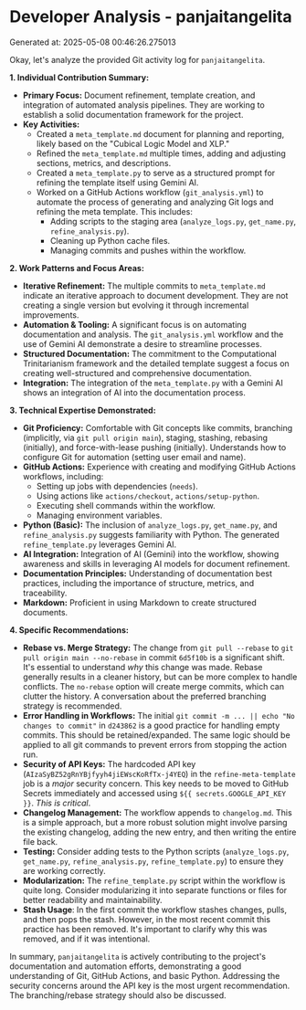 # Developer Analysis - panjaitangelita
Generated at: 2025-05-08 00:46:26.275013

Okay, let's analyze the provided Git activity log for `panjaitangelita`.

**1. Individual Contribution Summary:**

*   **Primary Focus:** Document refinement, template creation, and integration of automated analysis pipelines.  They are working to establish a solid documentation framework for the project.
*   **Key Activities:**
    *   Created a `meta_template.md` document for planning and reporting, likely based on the "Cubical Logic Model and XLP."
    *   Refined the `meta_template.md` multiple times, adding and adjusting sections, metrics, and descriptions.
    *   Created a `meta_template.py` to serve as a structured prompt for refining the template itself using Gemini AI.
    *   Worked on a GitHub Actions workflow (`git_analysis.yml`) to automate the process of generating and analyzing Git logs and refining the meta template. This includes:
        *   Adding scripts to the staging area (`analyze_logs.py`, `get_name.py`, `refine_analysis.py`).
        *   Cleaning up Python cache files.
        *   Managing commits and pushes within the workflow.

**2. Work Patterns and Focus Areas:**

*   **Iterative Refinement:** The multiple commits to `meta_template.md` indicate an iterative approach to document development.  They are not creating a single version but evolving it through incremental improvements.
*   **Automation & Tooling:** A significant focus is on automating documentation and analysis.  The `git_analysis.yml` workflow and the use of Gemini AI demonstrate a desire to streamline processes.
*   **Structured Documentation:** The commitment to the Computational Trinitarianism framework and the detailed template suggest a focus on creating well-structured and comprehensive documentation.
*   **Integration:** The integration of the `meta_template.py` with a Gemini AI shows an integration of AI into the documentation process.

**3. Technical Expertise Demonstrated:**

*   **Git Proficiency:** Comfortable with Git concepts like commits, branching (implicitly, via `git pull origin main`), staging, stashing, rebasing (initially), and force-with-lease pushing (initially). Understands how to configure Git for automation (setting user email and name).
*   **GitHub Actions:**  Experience with creating and modifying GitHub Actions workflows, including:
    *   Setting up jobs with dependencies (`needs`).
    *   Using actions like `actions/checkout`, `actions/setup-python`.
    *   Executing shell commands within the workflow.
    *   Managing environment variables.
*   **Python (Basic):** The inclusion of `analyze_logs.py`, `get_name.py`, and `refine_analysis.py` suggests familiarity with Python.  The generated `refine_template.py` leverages Gemini AI.
*   **AI Integration:** Integration of AI (Gemini) into the workflow, showing awareness and skills in leveraging AI models for document refinement.
*   **Documentation Principles:** Understanding of documentation best practices, including the importance of structure, metrics, and traceability.
*   **Markdown:** Proficient in using Markdown to create structured documents.

**4. Specific Recommendations:**

*   **Rebase vs. Merge Strategy:** The change from `git pull --rebase` to `git pull origin main --no-rebase` in commit `6d5f10b` is a significant shift. It's essential to understand *why* this change was made. Rebase generally results in a cleaner history, but can be more complex to handle conflicts.  The `no-rebase` option will create merge commits, which can clutter the history. A conversation about the preferred branching strategy is recommended.
*   **Error Handling in Workflows:**  The initial `git commit -m ... || echo "No changes to commit"` in `d243862` is a good practice for handling empty commits. This should be retained/expanded. The same logic should be applied to all git commands to prevent errors from stopping the action run.
*   **Security of API Keys:**  The hardcoded API key (`AIzaSyBZ52gRnYBjfyyh4jiEWscKoRfTx-j4YEQ`) in the `refine-meta-template` job is a *major* security concern.  This key needs to be moved to GitHub Secrets immediately and accessed using `${{ secrets.GOOGLE_API_KEY }}`. *This is critical*.
*   **Changelog Management:** The workflow appends to `changelog.md`. This is a simple approach, but a more robust solution might involve parsing the existing changelog, adding the new entry, and then writing the entire file back.
*   **Testing:** Consider adding tests to the Python scripts (`analyze_logs.py`, `get_name.py`, `refine_analysis.py`, `refine_template.py`) to ensure they are working correctly.
*   **Modularization:**  The `refine_template.py` script within the workflow is quite long. Consider modularizing it into separate functions or files for better readability and maintainability.
*    **Stash Usage**: In the first commit the workflow stashes changes, pulls, and then pops the stash. However, in the most recent commit this practice has been removed. It's important to clarify why this was removed, and if it was intentional.

In summary, `panjaitangelita` is actively contributing to the project's documentation and automation efforts, demonstrating a good understanding of Git, GitHub Actions, and basic Python. Addressing the security concerns around the API key is the most urgent recommendation. The branching/rebase strategy should also be discussed.
